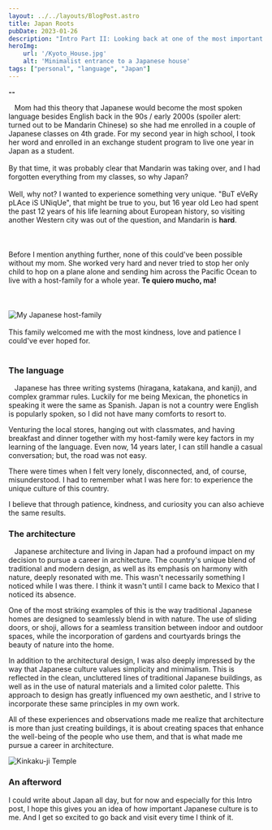 ```yaml
---
layout: ../../layouts/BlogPost.astro
title: Japan Roots
pubDate: 2023-01-26
description: "Intro Part II: Looking back at one of the most important events in my life. I was 16 when I first arrived in Japan, and all I knew was 'Watashi wa Leo desu'. "
heroImg:
    url: '/Kyoto_House.jpg' 
    alt: 'Minimalist entrance to a Japanese house'
tags: ["personal", "language", "Japan"]
---
```


**--**

&nbsp;&nbsp;&nbsp;Mom had this theory that Japanese would become the most spoken language besides English back in the 90s / early 2000s (spoiler alert: turned out to be Mandarin Chinese) so she had me enrolled in a couple of Japanese classes on 4th grade. For my second year in high school, I took her word and enrolled in an exchange student program to live one year in Japan as a student. 
<br>
<br>
By that time, it was probably clear that Mandarin was taking over, and I had forgotten everything from my classes, so why Japan? 
<br>
<br>
Well, why not? I wanted to experience something very unique. "BuT eVeRy pLAce iS UNiqUe", that might be true to you, but 16 year old Leo had spent the past 12 years of his life learning about European history, so visiting another Western city was out of the question, and Mandarin is **hard**. 
<br>
<br>
<br>
<br>
Before I mention anything further, none of this could've been possible without my mom. She worked very hard and never tried to stop her only child to hop on a plane alone and sending him across the Pacific Ocean to live with a host-family for a whole year. **Te quiero mucho, ma!**
<br>
<br>
<br>
<br>
![My Japanese host-family](/Yokoyama_Family.jpg)
<br>
<br>
This family welcomed me with the most kindness, love and patience I could've ever hoped for.
<br>
<br>

### The language ###
&nbsp;&nbsp;&nbsp;Japanese has three writing systems (hiragana, katakana, and kanji), and complex grammar rules. Luckily for me being Mexican, the phonetics in speaking it were the same as Spanish. Japan is not a country were English is popularly spoken, so I did not have many comforts to resort to.  

Venturing the local stores, hanging out with classmates, and having breakfast and dinner together with my host-family were key factors in my learning of the language. Even now, 14 years later, I can still handle a casual conversation; but, the road was not easy. 

There were times when I felt very lonely, disconnected, and, of course, misunderstood. I had to remember what I was here for: to experience the unique culture of this country.  

I believe that through patience, kindness, and curiosity you can also achieve the same results. 

### The architecture ###
&nbsp;&nbsp;&nbsp;Japanese architecture and living in Japan had a profound impact on my decision to pursue a career in architecture. The country's unique blend of traditional and modern design, as well as its emphasis on harmony with nature, deeply resonated with me. This wasn't necessarily something I noticed while I was there. I think it wasn't until I came back to Mexico that I noticed its absence.

One of the most striking examples of this is the way traditional Japanese homes are designed to seamlessly blend in with nature. The use of sliding doors, or shoji, allows for a seamless transition between indoor and outdoor spaces, while the incorporation of gardens and courtyards brings the beauty of nature into the home.

In addition to the architectural design, I was also deeply impressed by the way that Japanese culture values simplicity and minimalism. This is reflected in the clean, uncluttered lines of traditional Japanese buildings, as well as in the use of natural materials and a limited color palette. This approach to design has greatly influenced my own aesthetic, and I strive to incorporate these same principles in my own work.

All of these experiences and observations made me realize that architecture is more than just creating buildings, it is about creating spaces that enhance the well-being of the people who use them, and that is what made me pursue a career in architecture.

![Kinkaku-ji Temple](/Kinkakuji_Temple.jpg)

### An afterword ###

I could write about Japan all day, but for now and especially for this Intro post, I hope this gives you an idea of how important Japanese culture is to me. And I get so excited to go back and visit every time I think of it. 
<br>
<br>